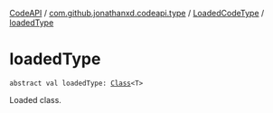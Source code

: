 [CodeAPI](../../index.md) / [com.github.jonathanxd.codeapi.type](../index.md) / [LoadedCodeType](index.md) / [loadedType](.)

# loadedType

`abstract val loadedType: `[`Class`](http://docs.oracle.com/javase/6/docs/api/java/lang/Class.html)`<T>`

Loaded class.

